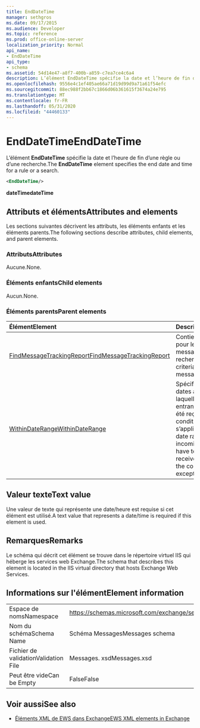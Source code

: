 ```yaml
---
title: EndDateTime
manager: sethgros
ms.date: 09/17/2015
ms.audience: Developer
ms.topic: reference
ms.prod: office-online-server
localization_priority: Normal
api_name:
- EndDateTime
api_type:
- schema
ms.assetid: 54d14e47-a8f7-400b-a859-c7ea7ce4c6a4
description: L’élément EndDateTime spécifie la date et l’heure de fin d’une règle ou d’une recherche.
ms.openlocfilehash: 9556e4c1ef405ae66a71d19d99d9a71a61f54efc
ms.sourcegitcommit: 88ec988f2bb67c1866d06b361615f3674a24e795
ms.translationtype: MT
ms.contentlocale: fr-FR
ms.lasthandoff: 05/31/2020
ms.locfileid: "44460133"
---
```

# <a name="enddatetime"></a><span data-ttu-id="b3b3c-103">EndDateTime</span><span class="sxs-lookup"><span data-stu-id="b3b3c-103">EndDateTime</span></span>

<span data-ttu-id="b3b3c-104">L’élément **EndDateTime** spécifie la date et l’heure de fin d’une règle ou d’une recherche.</span><span class="sxs-lookup"><span data-stu-id="b3b3c-104">The **EndDateTime** element specifies the end date and time for a rule or a search.</span></span> 
  
```XML
<EndDateTime/>
```

 <span data-ttu-id="b3b3c-105">**dateTime**</span><span class="sxs-lookup"><span data-stu-id="b3b3c-105">**dateTime**</span></span>
## <a name="attributes-and-elements"></a><span data-ttu-id="b3b3c-106">Attributs et éléments</span><span class="sxs-lookup"><span data-stu-id="b3b3c-106">Attributes and elements</span></span>

<span data-ttu-id="b3b3c-107">Les sections suivantes décrivent les attributs, les éléments enfants et les éléments parents.</span><span class="sxs-lookup"><span data-stu-id="b3b3c-107">The following sections describe attributes, child elements, and parent elements.</span></span>
  
### <a name="attributes"></a><span data-ttu-id="b3b3c-108">Attributs</span><span class="sxs-lookup"><span data-stu-id="b3b3c-108">Attributes</span></span>

<span data-ttu-id="b3b3c-109">Aucune.</span><span class="sxs-lookup"><span data-stu-id="b3b3c-109">None.</span></span>
  
### <a name="child-elements"></a><span data-ttu-id="b3b3c-110">Éléments enfants</span><span class="sxs-lookup"><span data-stu-id="b3b3c-110">Child elements</span></span>

<span data-ttu-id="b3b3c-111">Aucun.</span><span class="sxs-lookup"><span data-stu-id="b3b3c-111">None.</span></span>
  
### <a name="parent-elements"></a><span data-ttu-id="b3b3c-112">Éléments parents</span><span class="sxs-lookup"><span data-stu-id="b3b3c-112">Parent elements</span></span>

|<span data-ttu-id="b3b3c-113">**Élément**</span><span class="sxs-lookup"><span data-stu-id="b3b3c-113">**Element**</span></span>|<span data-ttu-id="b3b3c-114">**Description**</span><span class="sxs-lookup"><span data-stu-id="b3b3c-114">**Description**</span></span>|
|:-----|:-----|
|[<span data-ttu-id="b3b3c-115">FindMessageTrackingReport</span><span class="sxs-lookup"><span data-stu-id="b3b3c-115">FindMessageTrackingReport</span></span>](findmessagetrackingreport.md) <br/> |<span data-ttu-id="b3b3c-116">Contient des critères pour les types de messages à rechercher.</span><span class="sxs-lookup"><span data-stu-id="b3b3c-116">Contains criteria for the types of messages to find.</span></span>  <br/> |
|[<span data-ttu-id="b3b3c-117">WithinDateRange</span><span class="sxs-lookup"><span data-stu-id="b3b3c-117">WithinDateRange</span></span>](withindaterange.md) <br/> |<span data-ttu-id="b3b3c-118">Spécifie la plage de dates au cours de laquelle les messages entrants doivent avoir été reçus afin que la condition ou l’exception s’applique.</span><span class="sxs-lookup"><span data-stu-id="b3b3c-118">Specifies the date range within which incoming messages have to have been received in order for the condition or exception to apply.</span></span>  <br/> |
   
## <a name="text-value"></a><span data-ttu-id="b3b3c-119">Valeur texte</span><span class="sxs-lookup"><span data-stu-id="b3b3c-119">Text value</span></span>

<span data-ttu-id="b3b3c-120">Une valeur de texte qui représente une date/heure est requise si cet élément est utilisé.</span><span class="sxs-lookup"><span data-stu-id="b3b3c-120">A text value that represents a date/time is required if this element is used.</span></span>
  
## <a name="remarks"></a><span data-ttu-id="b3b3c-121">Remarques</span><span class="sxs-lookup"><span data-stu-id="b3b3c-121">Remarks</span></span>

<span data-ttu-id="b3b3c-122">Le schéma qui décrit cet élément se trouve dans le répertoire virtuel IIS qui héberge les services web Exchange.</span><span class="sxs-lookup"><span data-stu-id="b3b3c-122">The schema that describes this element is located in the IIS virtual directory that hosts Exchange Web Services.</span></span>
  
## <a name="element-information"></a><span data-ttu-id="b3b3c-123">Informations sur l'élément</span><span class="sxs-lookup"><span data-stu-id="b3b3c-123">Element information</span></span>

|||
|:-----|:-----|
|<span data-ttu-id="b3b3c-124">Espace de noms</span><span class="sxs-lookup"><span data-stu-id="b3b3c-124">Namespace</span></span>  <br/> |https://schemas.microsoft.com/exchange/services/2006/messages  <br/> |
|<span data-ttu-id="b3b3c-125">Nom du schéma</span><span class="sxs-lookup"><span data-stu-id="b3b3c-125">Schema Name</span></span>  <br/> |<span data-ttu-id="b3b3c-126">Schéma Messages</span><span class="sxs-lookup"><span data-stu-id="b3b3c-126">Messages schema</span></span>  <br/> |
|<span data-ttu-id="b3b3c-127">Fichier de validation</span><span class="sxs-lookup"><span data-stu-id="b3b3c-127">Validation File</span></span>  <br/> |<span data-ttu-id="b3b3c-128">Messages. xsd</span><span class="sxs-lookup"><span data-stu-id="b3b3c-128">Messages.xsd</span></span>  <br/> |
|<span data-ttu-id="b3b3c-129">Peut être vide</span><span class="sxs-lookup"><span data-stu-id="b3b3c-129">Can be Empty</span></span>  <br/> |<span data-ttu-id="b3b3c-130">False</span><span class="sxs-lookup"><span data-stu-id="b3b3c-130">False</span></span>  <br/> |
   
## <a name="see-also"></a><span data-ttu-id="b3b3c-131">Voir aussi</span><span class="sxs-lookup"><span data-stu-id="b3b3c-131">See also</span></span>



- [<span data-ttu-id="b3b3c-132">Éléments XML de EWS dans Exchange</span><span class="sxs-lookup"><span data-stu-id="b3b3c-132">EWS XML elements in Exchange</span></span>](ews-xml-elements-in-exchange.md)

